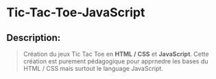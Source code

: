 # Tic-Tac-Toe-JavaScript

## Description:
>Création du jeux Tic Tac Toe en **HTML / CSS** et **JavaScript**. Cette création est purement pédagogique pour apprnedre les bases du HTML / CSS mais surtout le language JavaScript.

